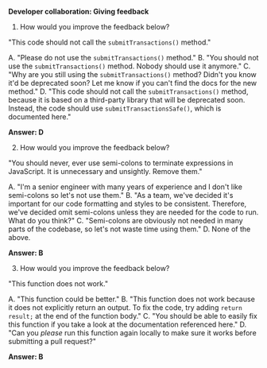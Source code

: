 **Developer collaboration: Giving feedback**

1. How would you improve the feedback below?

"This code should not call the `submitTransactions()` method."

A. "Please do not use the `submitTransactions()` method."
B. "You should not use the `submitTransactions()` method. Nobody should use it anymore."
C. "Why are you still using the `submitTransactions()` method? Didn't you know it'd be deprecated soon? Let me know if you can't find the docs for the new method."
D. "This code should not call the `submitTransactions()` method, because it is based on a third-party library that will be deprecated soon. Instead, the code should use `submitTransactionsSafe()`, which is documented here."

**Answer: D**

2. How would you improve the feedback below?

"You should never, ever use semi-colons to terminate expressions in JavaScript. It is unnecessary and unsightly. Remove them."

A. "I'm a senior engineer with many years of experience and I don't like semi-colons so let's not use them." 
B. "As a team, we've decided it's important for our code formatting and styles to be consistent. Therefore, we've decided omit semi-colons unless they are needed for the code to run. What do you think?"
C. "Semi-colons are obviously not needed in many parts of the codebase, so let's not waste time using them."
D. None of the above.

**Answer: B**

3. How would you improve the feedback below?

"This function does not work."

A. "This function could be better."
B. "This function does not work because it does not explicitly return an output. To fix the code, try adding `return result;` at the end of the function body."
C. "You should be able to easily fix this function if you take a look at the documentation referenced here."
D. "Can you _please_ run this function again locally to make sure it works before submitting a pull request?"

**Answer: B**

